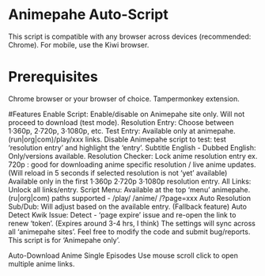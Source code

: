 # Animepahe Auto-Script
This script is compatible with any browser across devices (recommended: Chrome). For mobile, use the Kiwi browser.

# Prerequisites
Chrome browser or your browser of choice.
Tampermonkey extension.

#Features
Enable Script: Enable/disable on Animepahe site only. Will not proceed to download (test mode).
Resolution Entry: Choose between 1·360p, 2·720p, 3·1080p, etc.
Test Entry: Available only at animepahe.(run|org|com)/play/xxx links. Disable Animepahe script to test: test ‘resolution entry’ and highlight the ‘entry’.
Subtitle English - Dubbed English: Only/versions available.
Resolution Checker: Lock anime resolution entry ex. 720p : good for downloading anime specific resolution / live anime updates. (Will reload in 5 seconds if selected resolution is not ‘yet’ available) Available only in the first 1·360p 2·720p 3·1080p resolution entry.
All Links: Unlock all links/entry.
Script Menu: Available at the top ‘menu’ animepahe.(ru|org|com) paths supported - /play/ /anime/ /?page=xxx
Auto Resolution Sub/Dub: Will adjust based on the available entry. (Fallback feature)
Auto Detect Kwik Issue: Detect - ‘page expire’ issue and re-open the link to renew ‘token’. (Expires around 3-4 hrs, I think)
The settings will sync across all ‘animepahe sites’. Feel free to modify the code and submit bug/reports. This script is for ‘Animepahe only’.

Auto-Download Anime Single Episodes
Use mouse scroll click to open multiple anime links.
